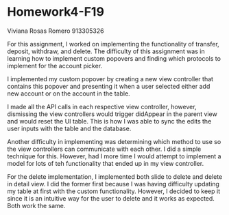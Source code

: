 # Homework4-F19
Viviana Rosas Romero
913305326

For this assignment, I worked on implementing the functionality of transfer, deposit, withdraw, and delete. The difficulty of this assignment was in learning how to implement custom popovers and finding which protocols to implement for the account picker. 

I implemented my custom popover by creating a new view controller that contains this popover and presenting it when a user selected either add new account or on the account in the table. 

I made all the API calls in each respective view controller, however, dismissing the view controllers would trigger didAppear in the parent view and would reset the UI table. This is how I was able to sync the edits the user inputs with the table and the database. 

Another difficulty in implementing was determining which method to use so the view controllers can communicate with each other. I did a simple technique for this. However, had I more time I would attempt to implement a model for lots of teh functionality that ended up in my view controller. 

For the delete implementation, I implemented both slide to delete and delete in detail view. I did the former first because I was having difficulty updating my table at first with the custom functionality. However, I decided to keep it since it is an intuitive way for the user to delete and it works as expected. Both work the same. 

